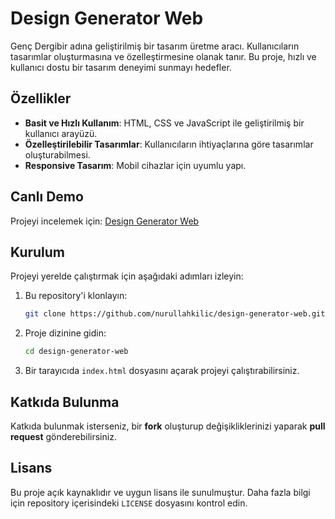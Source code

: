 # Design Generator Web

Genç Dergibir adına geliştirilmiş bir tasarım üretme aracı. Kullanıcıların tasarımlar oluşturmasına ve özelleştirmesine olanak tanır. Bu proje, hızlı ve kullanıcı dostu bir tasarım deneyimi sunmayı hedefler.

## Özellikler

- **Basit ve Hızlı Kullanım**: HTML, CSS ve JavaScript ile geliştirilmiş bir kullanıcı arayüzü.
- **Özelleştirilebilir Tasarımlar**: Kullanıcıların ihtiyaçlarına göre tasarımlar oluşturabilmesi.
- **Responsive Tasarım**: Mobil cihazlar için uyumlu yapı.

## Canlı Demo

Projeyi incelemek için: [Design Generator Web](https://dergibir-design.netlify.app/)

## Kurulum

Projeyi yerelde çalıştırmak için aşağıdaki adımları izleyin:

1. Bu repository'i klonlayın:
   ```bash
   git clone https://github.com/nurullahkilic/design-generator-web.git
   ```
2. Proje dizinine gidin:
   ```bash
   cd design-generator-web
   ```
3. Bir tarayıcıda `index.html` dosyasını açarak projeyi çalıştırabilirsiniz.

## Katkıda Bulunma

Katkıda bulunmak isterseniz, bir **fork** oluşturup değişikliklerinizi yaparak **pull request** gönderebilirsiniz.

## Lisans

Bu proje açık kaynaklıdır ve uygun lisans ile sunulmuştur. Daha fazla bilgi için repository içerisindeki `LICENSE` dosyasını kontrol edin.
